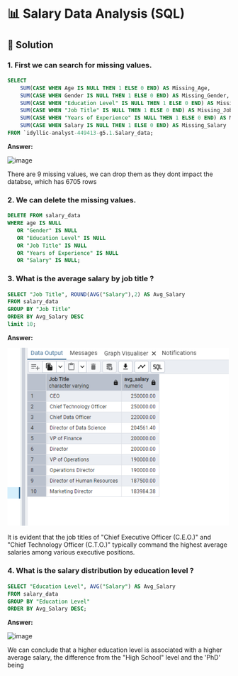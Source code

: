 # 📊 Salary Data Analysis (SQL)

## 📌 Solution

### 1. First we can search for missing values.

````sql
SELECT 
    SUM(CASE WHEN Age IS NULL THEN 1 ELSE 0 END) AS Missing_Age,
    SUM(CASE WHEN Gender IS NULL THEN 1 ELSE 0 END) AS Missing_Gender,
    SUM(CASE WHEN "Education Level" IS NULL THEN 1 ELSE 0 END) AS Missing_Education,
    SUM(CASE WHEN "Job Title" IS NULL THEN 1 ELSE 0 END) AS Missing_Job_Title,
    SUM(CASE WHEN "Years of Experience" IS NULL THEN 1 ELSE 0 END) AS Missing_Experience,
    SUM(CASE WHEN Salary IS NULL THEN 1 ELSE 0 END) AS Missing_Salary
FROM `idyllic-analyst-449413-g5.1.Salary_data;
`````

**Answer:**

<img width="900" alt="image" src="https://github.com/RaulBande/Salary-Data/blob/main/Screenshot%202025-02-02%20093610.png?raw=true">

There are 9 missing values, we can drop them as they dont impact the databse, which has 6705 rows

### 2. We can delete the missing values.

````sql
DELETE FROM salary_data
WHERE age IS NULL
   OR "Gender" IS NULL
   OR "Education Level" IS NULL
   OR "Job Title" IS NULL
   OR "Years of Experience" IS NULL
   OR "Salary" IS NULL;
````

### 3. What is the average salary by job title ?

````sql
SELECT "Job Title", ROUND(AVG("Salary"),2) AS Avg_Salary
FROM salary_data
GROUP BY "Job Title"
ORDER BY Avg_Salary DESC
limit 10;
````

**Answer:**

<img width="500" alt="image" src="https://github.com/RaulBande/Salary-Data/blob/main/Screenshot%202025-02-02%20140343.png?raw=true">

It is evident that the job titles of "Chief Executive Officer (C.E.O.)" and "Chief Technology Officer (C.T.O.)" typically command the highest average salaries among various executive positions.

### 4. What is the salary distribution by education level ?

````sql
SELECT "Education Level", AVG("Salary") AS Avg_Salary
FROM salary_data
GROUP BY "Education Level"
ORDER BY Avg_Salary DESC;
````

**Answer:**

<img width="500" alt="image" src="">

We can conclude that a higher education level is associated with a higher average salary, the difference from the "High School" level and the 'PhD' being 



